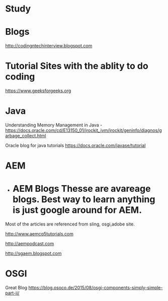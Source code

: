 # Study

# Blogs

http://codingntechinterview.blogspot.com




# Tutorial Sites with the ablity to do coding

https://www.geeksforgeeks.org



# Java

Understanding Memory Management in Java  - 
https://docs.oracle.com/cd/E13150_01/jrockit_jvm/jrockit/geninfo/diagnos/garbage_collect.html


Oracle blog for java tutorials
https://docs.oracle.com/javase/tutorial





# AEM

- # AEM Blogs Thesse are avareage blogs. Best way to learn anything is just google around for AEM. 
Most of the articles are referenced from sling, osgi,adobe site. 

http://www.aemcq5tutorials.com

http://aempodcast.com

http://sgaem.blogspot.com


# OSGI 

Great Blog
https://blog.osoco.de/2015/08/osgi-components-simply-simple-part-ii/ 

